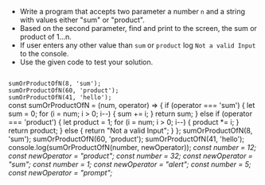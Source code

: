 - Write a program that accepts two parameter a number `n` and a string with values either "sum" or "product".
- Based on the second parameter, find and print to the screen, the sum or product of 1...n.
- If user enters any other value than `sum` or `product` log `Not a valid Input` to the console.
- Use the given code to test your solution.

<codeblock language="javascript" type="exercise" testMode="multipleInput">
<code>
sumOrProductOfN(8, 'sum');
sumOrProductOfN(60, 'product');
sumOrProductOfN(41, 'hello');
</code>

<solution>
const sumOrProductOfN = (num, operator) => {
	if (operator === 'sum') {
		let sum = 0;
		for (i = num; i > 0; i--) {
			sum += i;
		}
		return sum;
	} else if (operator === 'product') {
		let product = 1;
		for (i = num; i > 0; i--) {
			product *= i;
		}
		return product;
	} else {
		return "Not a valid Input";
	}
};
sumOrProductOfN(8, 'sum');
sumOrProductOfN(60, 'product');
sumOrProductOfN(41, 'hello');
</solution>
<testcases>
<caller>
console.log(sumOrProductOfN(number, newOperator));
</caller>
<testcase>
<i>
const number = 12;
const newOperator = "product";
</i>
</testcase>
<testcase>
<i>
const number = 32;
const newOperator = "sum";
</i>
</testcase>
<testcase>
<i>
const number = 1;
const newOperator = "alert";
</i>
</testcase>
<testcase>
<i>
const number = 5;
const newOperator = "prompt";
</i>
</testcase>
</testcases>
</codeblock>
